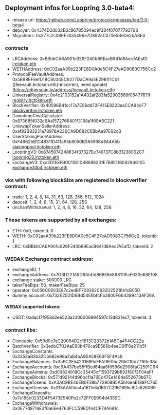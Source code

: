 ## Deployment infos for Loopring 3.0-beta4:

- release url: https://github.com/Loopring/protocols/releases/tag/3.0-beta4
- depoyer: 0x4374D3d032B3c96785094ec9f384f07077792768
- Migrations: 0x277c2c086F7435496e7D892aC370e5BeDe2bA8E4

### contracts

- LRCAddress: 0xBBbbCA6A901c926F240b89EacB641d8Aec7AEafD [lrctoken.eth](https://etherscan.io/address/lrctoken.eth)
- WETHAddress: 0xC02aaA39b223FE8D0A0e5C4F27eAD9083C756Cc2
- ProtocolFeeVaultAddress: 0x5BB8EF8efD18C6034EC9277DaCA9a5E29B1f1Cb1 ([feevault.lrctoken.eth]-incorrect, need update)(https://etherscan.io/address/feevault.lrctoken.eth)
- UniversalRegistry: 0x4c2103152a1A402af283fa52903569f05477611f [registry.lrctoken.eth](https://etherscan.io/address/registry.lrctoken.eth)
- BlockVerifier: 0x40598B41cc17a7E56dd72F415E8223aaCCA94cF7 [blockverifier.lrctoken.eth](https://etherscan.io/address/blockverifier.lrctoken.eth)
- DowntimeCostCalculator: 0x873685f032c6Aa1572766401f3198a1f09A5C221
- UniswapTokenSellerAddress: 0xaf92B83231a78978A236CA9D682CEBbAe97E62cB
- UserStakingPoolAddress: 0xF4662bB1C4831fD411a95b8050B3A5998d8A4A5b [stakingpool.lrctoken.eth](https://etherscan.io/address/stakingpool.lrctoken.eth)
- LoopringV3: 0x8745074248634f37327Ee748137C8b31238002C7 [loopring30.lrctoken.eth](https://etherscan.io/address/loopring30.lrctoken.eth)
- ExchangeV3: 0xc2D1E8FB0C10810BB888231E7B85118042846105 [exchange30b4.lrctoken.eth](https://etherscan.io/address/exchange30b4.lrctoken.eth)

### vks with following blockSize are registered in blockverifier contract:

- trade: 1, 2, 4, 8, 14, 31, 63, 128, 256, 512, 1024
- deposit: 1, 2, 4, 8, 15, 31, 64, 128, 256
- onchainWithdrawal: 1, 2, 4, 8, 16, 32, 64, 128, 256

### These tokens are supported by all exchanges:

- ETH: 0x0, tokenId: 0
- WETH: 0xC02aaA39b223FE8D0A0e5C4F27eAD9083C756Cc2, tokenId: 1
- LRC: 0xBBbbCA6A901c926F240b89EacB641d8Aec7AEafD, tokenId: 2

### WEDAX Exchange contract address:

- exchangeID: 1
- exchangeAddress: 0x7D3D221A8D8AbDd868E8e88811fFaF033e68E108
- exchange stake: 500000 LRC
- takerFeeBips: 50; makerFeeBips: 25
- operator: 0x056C0263E87c2edBF7083620832D25216b1cB05D
- dummy account: 0x732E2501D6Bd54EEbf4Fb2800F664399413AF26A

#### WEDAX supported tokens:

- USDT: 0xdac17f958d2ee523a2206206994597c13d831ec7, tokenId: 3

### contract libs:

- Cloneable: 0x59d0e7aC20094D2c1813C23372b1A8Ca4F4CC22a
- BatchVerifier: 0x3edbC702AeE93b470ca9E586b4eeC0fF6a211b5f
- ExchangeConstants: 0x3353aB2b32Db682e98a2aB4bA90A58E63F5F4Ac8
- ExchangeBalances: 0x3a9C3E54231689dFFAf9E05c265C10d7716fe38d
- ExchangeAccounts: 0xc9A437be55ffBcd64aa6f0596d2906faC2591C94
- ExchangeAdmins: 0xd06824818Cc35445cf1593729b892f80f2F04eFf
- ExchangeBlocks: 0x571d92144d96bcf1a76Ec47Ee1464a552673b67D
- ExchangeTokens: 0xA3AC9BE46EB0F39b772908B5A5b16eaE188FC765
- ExchangeGenesis: 0x013AA50dc4a1B11c6a1B37C2961895c9Dc826069
- ExchangeDeposits: 0x7e185c0233D4F5473E540Fb2c72FF0E994d4359C
- ExchangeWithdrawals: 0x0E77d9716E3f6a6Ee4763FCC59ED164CF74A691c
